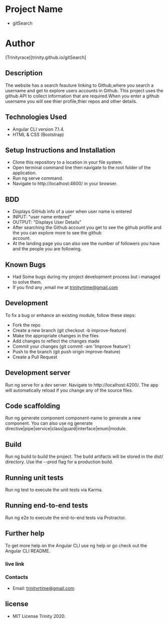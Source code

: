 # Project Name
- gitSearch

# Author
(Trinityrace)[trinity.github.io/gitSearch]

## Description
The website has a search feauture linking to Github,where you search a username and get to explore users accounts in Github. This project uses the github API to collect information that are required.When you enter a github username you will see thier profile,thier repos and other details.

## Technologies Used
- Angular CLI version 7.1.4.
- HTML & CSS (Bootstrap)

## Setup Instructions and Installation
- Clone this repository to a location in your file system.
- Open terminal command line then navigate to the root folder of the application.
- Run ng serve command.
- Navigate to http://localhost:4600/ in your browser.

## BDD
- Displays GitHub info of a user when user name is entered
- INPUT: "user name entered"
- OUTPUT: "Displays User Details"
- After searching the Github account you get to see the github profile and the you can explore more to see the github      
  account.
- At the landing page you can also see the number of followers you have and the people you are following.

## Known Bugs
- Had Some bugs during my project development process but i managed to solve them.
- If you find any ,email me at trinityrtime@gmail.com

## Development
To fix a bug or enhance an existing module, follow these steps:
- Fork the repo
- Create a new branch (git checkout -b improve-feature)
- Make the appropriate changes in the files
- Add changes to reflect the changes made
- Commit your changes (git commit -am 'Improve feature')
- Push to the branch (git push origin improve-feature)
- Create a Pull Request

## Development server
Run ng serve for a dev server. Navigate to http://localhost:4200/. The app will automatically reload if you change any of the source files.

## Code scaffolding
Run ng generate component component-name to generate a new component. You can also use ng generate directive|pipe|service|class|guard|interface|enum|module.

## Build
Run ng build to build the project. The build artifacts will be stored in the dist/ directory. Use the --prod flag for a production build.

## Running unit tests
Run ng test to execute the unit tests via Karma.

## Running end-to-end tests
Run ng e2e to execute the end-to-end tests via Protractor.

## Further help
To get more help on the Angular CLI use ng help or go check out the Angular CLI README.

### live link
### Contacts
- Email: trinityrtime@gmail.com

## license
- MIT License Trinity 2020.